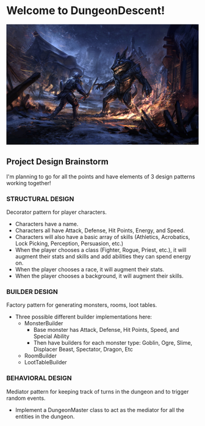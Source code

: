 # Welcome to DungeonDescent!

![image info](dungeon-art.jpg)

## Project Design Brainstorm

 I'm planning to go for all the points and have elements of 3 design patterns working together!
 
### STRUCTURAL DESIGN 
Decorator pattern for player characters. 
- Characters have a name.
- Characters all have Attack, Defense, Hit Points, Energy, and Speed.
- Characters will also have a basic array of skills (Athletics, Acrobatics, Lock Picking, Perception, Persuasion, etc.)
- When the player chooses a class (Fighter, Rogue, Priest, etc.), it will augment their stats and skills and add abilities they can spend energy on.
- When the player chooses a race, it will augment their stats.
- When the player chooses a background, it will augment their skills.

### BUILDER DESIGN 
Factory pattern for generating monsters, rooms, loot tables.
- Three possible different builder implementations here:
  - MonsterBuilder
    - Base monster has Attack, Defense, Hit Points, Speed, and Special Ability
    - Then have builders for each monster type: Goblin, Ogre, Slime, Displacer Beast, Spectator, Dragon, Etc
  - RoomBuilder 
  - LootTableBuilder

### BEHAVIORAL DESIGN 
Mediator pattern for keeping track of turns in the dungeon and to trigger random events.
- Implement a DungeonMaster class to act as the mediator for all the entities in the dungeon.
